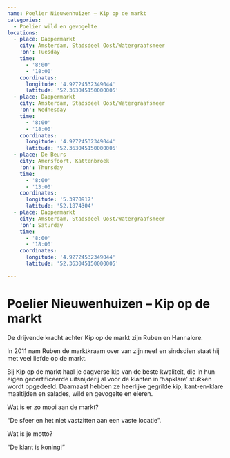 ```yaml
---
name: Poelier Nieuwenhuizen – Kip op de markt
categories:
  - Poelier wild en gevogelte
locations:
  - place: Dappermarkt
    city: Amsterdam, Stadsdeel Oost/Watergraafsmeer
    'on': Tuesday
    time:
      - '8:00'
      - '18:00'
    coordinates:
      longitude: '4.92724532349044'
      latitude: '52.363045150000005'
  - place: Dappermarkt
    city: Amsterdam, Stadsdeel Oost/Watergraafsmeer
    'on': Wednesday
    time:
      - '8:00'
      - '18:00'
    coordinates:
      longitude: '4.92724532349044'
      latitude: '52.363045150000005'
  - place: De Beurs
    city: Amersfoort, Kattenbroek
    'on': Thursday
    time:
      - '8:00'
      - '13:00'
    coordinates:
      longitude: '5.3970917'
      latitude: '52.1874304'
  - place: Dappermarkt
    city: Amsterdam, Stadsdeel Oost/Watergraafsmeer
    'on': Saturday
    time:
      - '8:00'
      - '18:00'
    coordinates:
      longitude: '4.92724532349044'
      latitude: '52.363045150000005'

---
```


# Poelier Nieuwenhuizen – Kip op de markt

De drijvende kracht achter Kip op de markt zijn Ruben en Hannalore. 

In 2011 nam Ruben de marktkraam over van zijn neef en sindsdien staat hij met veel liefde op de markt.

Bij Kip op de markt haal je dagverse kip van de beste kwaliteit, die in hun eigen gecertificeerde uitsnijderij al voor de klanten in ‘hapklare’ stukken wordt opgedeeld. Daarnaast hebben ze heerlijke gegrilde kip, kant-en-klare maaltijden en salades, wild en gevogelte en eieren.

Wat is er zo mooi aan de markt?

“De sfeer en het niet vastzitten aan een vaste locatie”.

Wat is je motto?

“De klant is koning!”

 